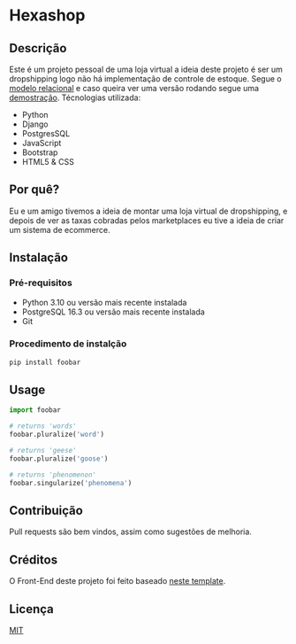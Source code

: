 # Hexashop

## Descrição
Este é um projeto pessoal de uma loja virtual a ideia deste projeto é ser um dropshipping logo não há implementação de controle de estoque. Segue o [modelo relacional](https://lucid.app/lucidchart/129026bc-d414-46c6-982c-a3c2c542d2e1/view?page=0_0#) e caso queira ver uma versão rodando segue uma [demostração](http://hexashop.crabdance.com/).
Técnologias utilizada:
- Python
- Django
- PostgresSQL
- JavaScript
- Bootstrap
- HTML5 & CSS

## Por quê?
Eu e um amigo tivemos a ideia de montar uma loja virtual de dropshipping, e depois de ver as taxas cobradas pelos marketplaces eu tive a ideia de criar um sistema de ecommerce.

## Instalação

### Pré-requisitos
- Python 3.10 ou versão mais recente instalada
- PostgreSQL 16.3 ou versão mais recente instalada
- Git

### Procedimento de instalção

```bash
pip install foobar
```

## Usage

```python
import foobar

# returns 'words'
foobar.pluralize('word')

# returns 'geese'
foobar.pluralize('goose')

# returns 'phenomenon'
foobar.singularize('phenomena')
```

## Contribuição

Pull requests são bem vindos, assim como sugestões de melhoria.


## Créditos

O Front-End deste projeto foi feito baseado [neste template](https://templatemo.com/tm-571-hexashop).

## Licença

[MIT](https://choosealicense.com/licenses/mit/)
